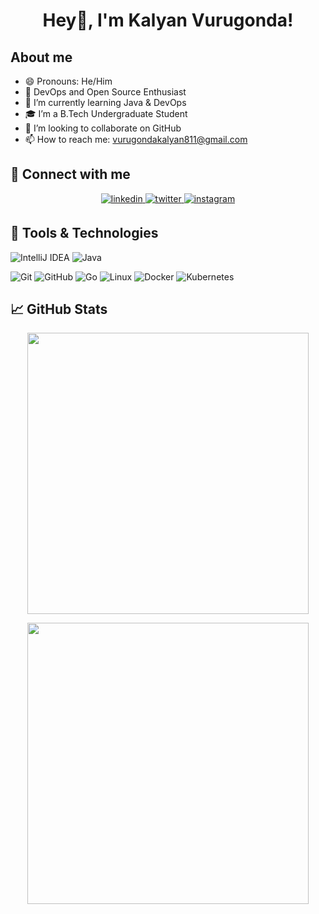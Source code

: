 <!-- **kalyan-vurugonda/kalyan-vurugonda** is a ✨ _special_ ✨ repository because its `README.md` (this file) appears on your GitHub profile.
-->

<h1 align="center">Hey👋, I'm Kalyan Vurugonda!</h1>

<h2>About me</h2>

- 😄 Pronouns: He/Him
- 🤠 DevOps and Open Source Enthusiast
- 🌱 I’m currently learning Java & DevOps
- 🎓 I’m a B.Tech Undergraduate Student
- 👯 I’m looking to collaborate on GitHub
- 📫 How to reach me: vurugondakalyan811@gmail.com


<h2 align="left">🤝 Connect with me</h2>
<div align="center">  
 <a href="https://www.linkedin.com/in/vurugondakalyan/" target="_blank">
    <img src=https://img.shields.io/badge/linkedin-%231E77B5.svg?&style=for-the-badge&logo=linkedin&logoColor=white alt=linkedin style="margin-bottom: 5px;" />
  </a>
  <a href="https://twitter.com/VurugondaKalyan" target="_blank">
    <img src=https://img.shields.io/badge/twitter-%2300acee.svg?&style=for-the-badge&logo=twitter&logoColor=white alt=twitter style="margin-bottom: 5px;" />
  </a>
  <a href="https://www.instagram.com/kalyan_vurugonda/" target="_blank">
    <img src=https://img.shields.io/badge/instagram-%23E4405F.svg?&style=for-the-badge&logo=instagram&logoColor=white alt=instagram style="margin-bottom: 5px;" />
  </a> 
</div>  


<h2>🔧 Tools & Technologies</h2>

![IntelliJ IDEA](https://img.shields.io/badge/IntelliJIDEA-000000.svg?style=for-the-badge&logo=intellij-idea&logoColor=white)
![Java](https://img.shields.io/badge/java-%23ED8B00.svg?style=for-the-badge&logo=java&logoColor=white)

![Git](https://img.shields.io/badge/git-%23F05033.svg?style=for-the-badge&logo=git&logoColor=white)
![GitHub](https://img.shields.io/badge/GitHub-100000?style=for-the-badge&logo=github&logoColor=white)
![Go](https://img.shields.io/badge/go-%2300ADD8.svg?style=for-the-badge&logo=go&logoColor=white)
![Linux](https://img.shields.io/badge/Linux-FCC624?style=for-the-badge&logo=linux&logoColor=black)
![Docker](https://img.shields.io/badge/docker-%230db7ed.svg?style=for-the-badge&logo=docker&logoColor=white)
![Kubernetes](https://img.shields.io/badge/kubernetes-%23326ce5.svg?style=for-the-badge&logo=kubernetes&logoColor=white)


<h2>📈 GitHub Stats</h2> 
<p align='center'>
  <a href="#"><img src="https://github-readme-stats.vercel.app/api?username=kalyan-vurugonda&show_icons=true&count_private=true&theme=dark"width="450"></a>
</p>
<p align="center">
  <img src="https://github-readme-streak-stats.herokuapp.com/?user=kalyan-vurugonda&layout=compact" width="450">
</p>


<!--
Here are some ideas to get you started:

- 🤔 I’m looking for help with ...
- 🔭 I’m currently working 
- 💬 Ask me about ...

- ⚡ Fun fact: ...
- Hey 👋, I'm Kalyan!



[LinkedIn](https://www.linkedin.com/in/vurugondakalyan/) [Twitter](https://twitter.com/VurugondaKalyan) [Instagram](https://www.instagram.com/kalyan_vurugonda
-->
